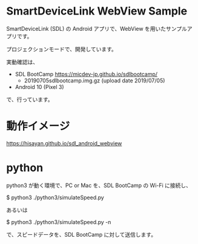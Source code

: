 # SmartDeviceLink WebView Sample

SmartDeviceLink (SDL) の Android アプリで、WebView を用いたサンプルアプリです。

プロジェクションモードで、開発しています。

実動確認は、

+ SDL BootCamp https://micdev-jp.github.io/sdlbootcamp/
  + 20190705sdlbootcamp.img.gz (upload date 2019/07/05)
+ Android 10 (Pixel 3)

で、行っています。


# 動作イメージ

https://hisayan.github.io/sdl_android_webview

# python

python3 が動く環境で、PC or Mac を、SDL BootCamp の Wi-Fi に接続し、

$ python3 ./python3/simulateSpeed.py

あるいは

$ python3 ./python3/simulateSpeed.py -n

で、スピードデータを、SDL BootCamp に対して送信します。

